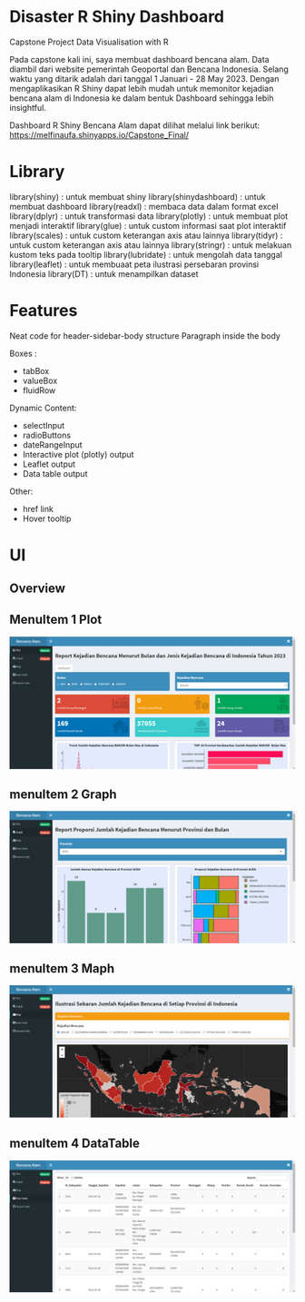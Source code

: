 # Disaster R Shiny Dashboard

Capstone Project Data Visualisation with R

Pada capstone kali ini, saya membuat dashboard bencana alam. Data diambil dari website pemerintah Geoportal dan Bencana Indonesia. Selang waktu yang ditarik adalah dari tanggal 1 Januari - 28 May 2023. Dengan mengaplikasikan R Shiny dapat lebih mudah untuk memonitor kejadian bencana alam di Indonesia ke dalam bentuk Dashboard sehingga lebih insightful.

Dashboard R Shiny Bencana Alam dapat dilihat melalui link berikut: https://melfinaufa.shinyapps.io/Capstone_Final/

# Library

library(shiny) : untuk membuat shiny
library(shinydashboard) : untuk membuat dashboard
library(readxl) : membaca data dalam format excel
library(dplyr) : untuk transformasi data
library(plotly) : untuk membuat plot menjadi interaktif
library(glue) : untuk custom informasi saat plot interaktif
library(scales) : untuk custom keterangan axis atau lainnya
library(tidyr) : untuk custom keterangan axis atau lainnya
library(stringr) : untuk melakuan kustom teks pada tooltip
library(lubridate) : untuk mengolah data tanggal
library(leaflet) : untuk membuaat peta ilustrasi persebaran provinsi Indonesia
library(DT) : untuk menampilkan dataset


# Features

Neat code for header-sidebar-body structure
Paragraph inside the body

Boxes :
- tabBox
- valueBox
- fluidRow

Dynamic Content:
- selectInput
- radioButtons
- dateRangeInput
- Interactive plot (plotly) output
- Leaflet output
- Data table output

Other:
- href link
- Hover tooltip

# UI

## Overview

## MenuItem 1 Plot 

![image.png](https://github.com/melfinaufa/Capstone-Shiny/blob/main/Screenshot%202023-06-06%20153348.png)


## menuItem 2 Graph

![image.png](https://github.com/melfinaufa/Capstone-Shiny/blob/main/Screenshot%202023-06-06%20153437.png)


## menuItem 3 Maph

![image.png](https://github.com/melfinaufa/Capstone-Shiny/blob/main/Screenshot%202023-06-06%20153510.png)


## menuItem 4 DataTable

![image.png](https://github.com/melfinaufa/Capstone-Shiny/blob/main/Screenshot%202023-06-06%20153630.png)





